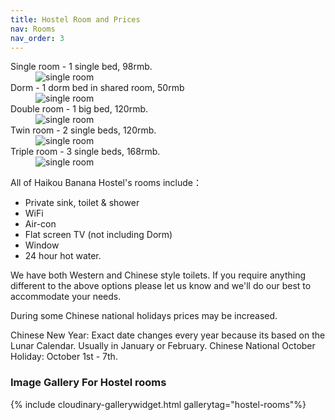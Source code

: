 ```yaml
---
title: Hostel Room and Prices
nav: Rooms
nav_order: 3
---
```



<dl class="row mt-5">
  <dt class="col-sm-3">Single room - 1 single bed, 98rmb.</dt>
  <dd class="col-sm-9">
    <img src="https://res.cloudinary.com/dfjb9p5ri/image/upload/h_300/v1616906829/hostel-rooms/Single-room_bbigee.jpg" alt="single room" class="figure-img img-fluid rounded float-left">
  </dd>
  <dt class="col-sm-3">Dorm - 1 dorm bed in shared room, 50rmb </dt>
  <dd class="col-sm-9">
    <img src="https://res.cloudinary.com/dfjb9p5ri/image/upload/h_300/v1616906780/hostel-rooms/male_dorm_room_bafwht.jpg" alt="single room" class="figure-img img-fluid rounded float-left">
  </dd>
  <dt class="col-sm-3">Double room - 1 big bed, 120rmb.</dt>
  <dd class="col-sm-9">
    <img src="https://res.cloudinary.com/dfjb9p5ri/image/upload/h_300/v1616906884/hostel-rooms/double_room_xnmjo9.jpg" alt="single room" class="figure-img img-fluid rounded float-left">
  </dd>
  <dt class="col-sm-3">Twin room - 2 single beds, 120rmb.</dt>
  <dd class="col-sm-9">
    <img src="https://res.cloudinary.com/dfjb9p5ri/image/upload/h_300/v1616906845/hostel-rooms/twin_room_kpnl6m.jpg" alt="single room" class="figure-img img-fluid rounded float-left">
  </dd>
  <dt class="col-sm-3">Triple room - 3 single beds, 168rmb.</dt>
  <dd class="col-sm-9">
    <img src="https://res.cloudinary.com/dfjb9p5ri/image/upload/h_300/v1616906936/hostel-rooms/triple_room_p1xvm9.jpg" alt="single room" class="figure-img img-fluid rounded float-left">
  </dd>
</dl>


All of Haikou Banana Hostel's rooms include：

- Private sink, toilet & shower
- WiFi
- Air-con
- Flat screen TV (not including Dorm)
- Window
- 24 hour hot water.

We have both Western and Chinese style toilets. If you require anything different to the above options please let us know and we'll do our best to accommodate your needs. 

During some Chinese national holidays prices may be increased.

Chinese New Year: Exact date changes every year because its based on the Lunar Calendar. Usually in January or February.
Chinese National October Holiday: October 1st - 7th.


### Image Gallery For Hostel rooms

{% include cloudinary-gallerywidget.html gallerytag="hostel-rooms"%}
